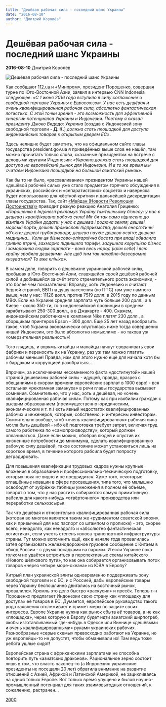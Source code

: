 ```yaml
---
title: "Дешёвая рабочая сила - последний шанс Украины"
date: "2016-08-10"
author: "Дмитрий Королёв"
---
```


# Дешёвая рабочая сила - последний шанс Украины

**2016-08-10** Дмитрий Королёв

![Дешёвая рабочая сила - последний шанс Украины](http://www.2000.ua/modules/pages/pictures/1000x1000/573_e66089156e21bbed65f018d0fbc468f5_2780.jpg)

Как сообщают [112.ua ](http://112.ua/ekonomika/poroshenko-ukraina-dolzhna-stat-ploshhadkoy-dlya-dostupa-indonezii-na-evropeyskiy-rynok-330111.html)и [«Минпром»](http://minprom.ua/news/215834.html), президент Порошенко, совершая турне по Юго-Восточной Азии, заявил в интервью CNN Indonesia следующее: *«С 1 июня 2016 года вступило в силу соглашение о свободной торговле Украины с Евросоюзом. У нас есть дешёвая и очень квалифицированная рабочая сила, абсолютно фантастическая логистика. С этой точки зрения - это возможность для эффективной синергии потенциалов Украины и Индонезии. Поэтому я сказал президенту Джоко Видодо: Украина* [создав с Индонезией зону свободной торговли - **Д. К.**] *должна стать площадкой для доступа индонезийских товаров к открытым дверям ЕС»*.

Здесь нелишне будет заметить, что на официальном сайте главы государства president.gov.ua я приведённых выше слов не нашёл, там можно прочитать только слова, сказанные президентом на встрече с деловыми кругами Индонезии: *«Украина должна стать площадкой для доступа на европейский рынок для Индонезии. И в то же время мы считаем Индонезию площадкой на большой азиатский рынок»*.

Как бы то ни было, «расхваливание» президентом Украины нашей «дешёвой рабочей силы» уже стало предметом горячего обсуждения в украинских, российских и «сепаратистских» соцсетях и наверняка будет использовано для жёсткой критики и дальнейшей дискредитации главы государства. Так, сайт [«Майдан (Новости Революции Достоинства)»](https://propaganda-journal.net/majdan-news.com) приводит резкую реакцию Анатолия Гриценко: *«Порошенко в Індонезії рекламує Україну тамтешньому бізнесу: у нас є дешева і кваліфікована робоча сила! Міг би так само піднесено до візитівки України додати: у нас є дешева і родюча земля; дешеві морські порти; дешеві промислові підприємства; дешеві енергетичні об'єкти; дешеві трубопроводи; дешева наука; дешева освіта; дешева медицина... Коли ця бізнесово-олігархічна босота при владі обвалила гривню втричі, захмарно підвищила тарифи, задушила корупцією бізнес і заморозила людям зарплати - вона весь народ (крім себе) і всю країну зробила* *дешевими. Але щоб тим так нахабно-безсоромно хизуватися? То вже клініка»*.

В самом деле, говорить о дешевизне украинской рабочей силы, пребывая в Юго-Восточной Азии, славящейся своей дешёвой рабочей силой и добившейся за счёт этого стремительного роста экономики, - это более чем показательно! Вправду, хоть Индонезию и считают бедной страной, ВВП на душу населения (по ППС) там уже намного выше, чем у нас: 11126 долл. против 7519 долл. в 2015 году по данным МВФ. Если на Украине средняя зарплата чуть больше 200 долл., а в Киеве - около 350-ти, то в индонезийской провинции в среднем зарабатывают 250-300 долл., а в Джакарте - 400. Скажем, индонезийским работникам в компании Nike платят 230 долл., а сборщикам принтеров Epson - 300 долл. Ещё 25 лет назад вообразить такое, чтоб Украина экономически опустилась ниже тогда совершенно нищей Индонезии, это было абсолютно немыслимо - но такова уж «омерзительная реальность»!

Того глядишь, и впрямь китайцы и малайцы начнут сворачивать свои фабрики и переносить их на Украину, раз уж там можно платить рабочим меньше! Правда, нам для этого нужно ещё для начала хотя бы с бардаком и коррупцией разобраться...

Впрочем, за исключением несомненного факта «достигнутой» нашей страной дешевизны рабочей силы - идущей, правда, вразрез с обещаниями в скором времени европейских зарплат в 1000 евро! - вся остальная «рекламная замануха» в речи главы государства вызывает сомнения. Сомнительно, что у нас, хоть и дешёвая, но «очень квалифицированная рабочая сила». Потому как при изобилии граждан с высшим образованием (преимущественно юридическим, экономическим и т. п.) есть явный недостаток квалифицированных рабочих и инженеров, которые, собственно, и интересны инвесторам. Сомнительно вообще, чтоб «очень квалифицированная» рабочая сила могла быть дешёвой - ибо её подготовка требует затрат, включая труд самого работника по «самопроизводству», который должен оплачиваться. Даже если можно, обобрав людей и опустив их жизненные потребности до минимума, сделать квалифицированную рабочую силу дешёвой, такое состояние может установиться лишь на короткое время, в течение которого рабсила будет попросту деградировать.

Для повышения квалификации трудовых кадров нужны крупные вложения в образование и профессионально-техническую подготовку, которых пока не видно и не предвидится. Хуже того, некоторые оглашённые новации в сфере просвещения, типа того, что малышню освободят от зубрёжки таблицы умножения в полном её объёме, говорят о том, что у нас растить собираются самую примитивную рабсилу для какого-нибудь «отвёрточного» производства или переработки сельхозсырья.

Так что дешёвая и относительно квалифицированная рабочая сила (которая во многом является таким же «рудиментом советской эпохи», как и привычный для нас паспорт со штампом о прописке) - это, скорее всего, ненадолго, как ненадолго и «абсолютно фантастическая логистика», если учесть степень износа транспортной инфраструктуры страны. Тут можно вспомнить ещё, как в начале года провалилась затея организовать железнодорожное грузовое сообщение с Китаем в обход России - с двумя посадками на паромы. И если Украине пока толком не удаётся встроиться в перспективные схемы китайского «Нового шёлкового пути», то как она собирается организовывать поток товаров «через четыре море-океана» из ЮВА в Европу?

Хитрый план украинской элиты одновременно поддерживать зону свободной торговли и с ЕС, и с Россией, дабы европейские товары через Украину беспошлинно двигались на восточный рынок, провалился. Кремль это дело быстро «раскусил» и пресёк. Теперь г-н Порошенко предлагает Индонезии свою страну как «площадку для доступа» её товаров в ЕС. Думается, европейское руководство такого рода заявления отслеживает и примет меры по защите своих интересов. Европе Украина нужна как рынок сбыта *её* товаров, а не как «площадка», через которую в Европу будет идти азиатский ширпотреб, якобы изготавливаемый где-нибудь в Одессе или Виннице «дешёвыми и очень квалифицированными» руками украинских рабочих. Разнообразные «серые схемы» превосходно работают на Украине, но уж европейцы-то не допустят, чтобы обманывали их! Там ведь тоже ребята ушлые сидят!

Европейская страна с африканскими зарплатами не способна повторить путь «азиатских драконов». Рациональное зерно состоит лишь в том, что власть наконец-то (а Индонезию украинские президенты не посещали 20 лет) обратила внимание на развитие отношений с Азией, Африкой и Латинской Америкой, не зацикливаясь на одной только Европе. Вот только время упущено и былой научно-промышленный потенциал для таких взаимовыгодных отношений, к сожалению, растрачен...

[2000](http://www.2000.ua/v-nomere/forum/mnenie/deshevaja-rabochaja-sila--poslednii-shans-ukrainy.htm)
